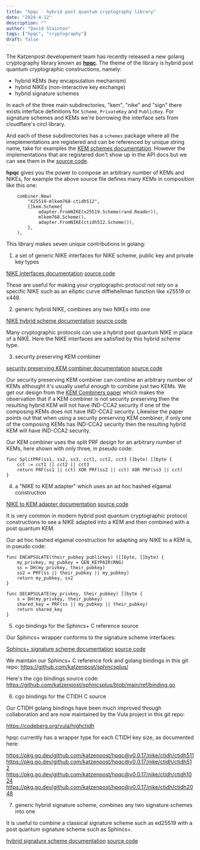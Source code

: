 ```yaml
---
title: "hpqc - hybrid post quantum cryptography library"
date: "2024-4-12"
description: ""
author: "David Stainton"
tags: ["hpqc", "cryptography"]
draft: false
---
```



The Katzenpost developement team has recently released a new golang
cryptography library known as [**hpqc**](https://github.com/katzenpost/hpqc).
The theme of the library is hybrid post quantum cryptographic constructions, namely:

* hybrid KEMs (key encapsulation mechanism)
* hybrid NIKEs (non-interactive key exchange)
* hybrid signature schemes

In each of the three main subdirectories, "kem", "nike" and "sign" there exists
interface definitions for `Scheme`, `PrivateKey` and `PublicKey`. For signature schemes and
KEMs we're borrowing the interface sets from cloudflare's circl library.

And each of these subdirectories has a `schemes` package where all the imeplementations are
registered and can be referenced by unique string name, take for examples the
[KEM schemes documentation](https://pkg.go.dev/github.com/katzenpost/hpqc@v0.0.17/kem/schemes).
However the implementations that are registered don't show up in the API docs but we can see
them in the [source code](https://github.com/katzenpost/hpqc/blob/main/kem/schemes/schemes.go).

**hpqc** gives you the power to compose an arbitrary number of KEMs and NIKEs, for example the
above source file defines many KEMs in composition like this one:


```golang
	combiner.New(
		"X25519-mlkem768-ctidh512",
		[]kem.Scheme{
			adapter.FromNIKE(x25519.Scheme(rand.Reader)),
			mlkem768.Scheme(),
			adapter.FromNIKE(ctidh512.Scheme()),
		},
	),
```


This library makes seven unique contributions in golang:


1. a set of generic NIKE interfaces for NIKE scheme, public key and private key types

[NIKE interfaces documentation](https://pkg.go.dev/github.com/katzenpost/hpqc@v0.0.17/nike)
[source code](https://github.com/katzenpost/hpqc/blob/main/nike/nike.go)

These are useful for making your cryptographic protocol not rely on a specific NIKE such
as an elliptic curve diffiehellman function like x25519 or x448.


2. generic hybrid NIKE, combines any two NIKEs into one

[NIKE hybrid scheme documentation](https://pkg.go.dev/github.com/katzenpost/hpqc@v0.0.17/nike/hybrid)
[source code](https://github.com/katzenpost/hpqc/blob/main/nike/hybrid/hybrid.go)

Many cryptographic protocols can use a hybrid post quantum NIKE in place of a NIKE.
Here the NIKE interfaces are satisfied by this hybrid scheme type.


3. security preserving KEM combiner

[security preserving KEM combiner documentation](https://pkg.go.dev/github.com/katzenpost/hpqc@v0.0.17/kem/combiner)
[source code](https://github.com/katzenpost/hpqc/blob/main/kem/combiner/combiner.go)

Our security preserving KEM combiner can combine an arbitrary number of KEMs althought it's
usually useful enough to combine just two KEMs. We get our design from the [KEM Combiners paper](https://eprint.iacr.org/2018/024.pdf)
which makes the observation that if a KEM combiner is not security preserving then the
resulting hybrid KEM will not have IND-CCA2 security if one of the
composing KEMs does not have IND-CCA2 security. Likewise the paper
points out that when using a security preserving KEM combiner, if only
one of the composing KEMs has IND-CCA2 security then the resulting
hybrid KEM will have IND-CCA2 security.

Our KEM combiner uses the split PRF design for an arbitrary number
of KEMs, here shown with only three, in pseudo code:

```
func SplitPRF(ss1, ss2, ss3, cct1, cct2, cct3 []byte) []byte {
    cct := cct1 || cct2 || cct3
    return PRF(ss1 || cct) XOR PRF(ss2 || cct) XOR PRF(ss3 || cct)
}
```

4. a "NIKE to KEM adapter" which uses an ad hoc hashed elgamal construction

[NIKE to KEM adapter documentation](https://pkg.go.dev/github.com/katzenpost/hpqc@v0.0.17/kem/adapter)
[source code](https://github.com/katzenpost/hpqc/blob/main/kem/adapter/kem.go)

It is very common in modern hybrid post quantum cryptographic protocol constructions to see
a NIKE adapted into a KEM and then combined with a post quantum KEM.

Our ad hoc hashed elgamal construction for adapting any NIKE to a KEM is, in pseudo code:

```
func ENCAPSULATE(their_pubkey publickey) ([]byte, []byte) {
    my_privkey, my_pubkey = GEN_KEYPAIR(RNG)
    ss = DH(my_privkey, their_pubkey)
    ss2 = PRF(ss || their_pubkey || my_pubkey)
    return my_pubkey, ss2
}

func DECAPSULATE(my_privkey, their_pubkey) []byte {
    s = DH(my_privkey, their_pubkey)
    shared_key = PRF(ss || my_pubkey || their_pubkey)
    return shared_key
}
```

5. cgo bindings for the Sphincs+ C reference source

Our Sphincs+ wrapper conforms to the signature scheme interfaces:

[Sphincs+ signature scheme documentation](https://pkg.go.dev/github.com/katzenpost/hpqc@v0.0.17/sign/sphincsplus)
[source code](https://github.com/katzenpost/hpqc/blob/main/sign/sphincsplus/sphincs.go)

We maintain our Sphincs+ C reference fork and golang bindings in this git repo:
https://github.com/katzenpost/sphincsplus/

Here's the cgo bindings source code:
https://github.com/katzenpost/sphincsplus/blob/main/ref/binding.go


6. cgo bindings for the CTIDH C source

Our CTIDH golang bindings have been much improved through
collaboration and are now maintained by the Vula project in this git repo:

https://codeberg.org/vula/highctidh

hpqc currently has a wrapper type for each CTIDH key size, as documented here:

https://pkg.go.dev/github.com/katzenpost/hpqc@v0.0.17/nike/ctidh/ctidh511
https://pkg.go.dev/github.com/katzenpost/hpqc@v0.0.17/nike/ctidh/ctidh512
https://pkg.go.dev/github.com/katzenpost/hpqc@v0.0.17/nike/ctidh/ctidh1024
https://pkg.go.dev/github.com/katzenpost/hpqc@v0.0.17/nike/ctidh/ctidh2048


7. generic hybrid signature scheme, combines any two signature schemes into one

It is useful to combine a classical signature scheme such as ed25519
with a post quantum signature scheme such as Sphincs+. 


[hybrid signature scheme documentation](https://pkg.go.dev/github.com/katzenpost/hpqc@v0.0.17/sign/hybrid)
[source code](https://github.com/katzenpost/hpqc/blob/main/sign/hybrid/hybrid.go)
